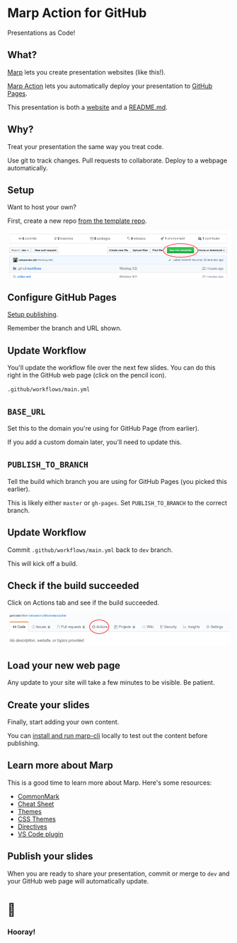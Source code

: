 <!--
theme: gaia
class:
 - invert
headingDivider: 2 
paginate: true
-->

<!--
_class:
 - lead
 - invert
-->

# Marp Action for GitHub

Presentations as Code!

## What?

[Marp](https://marp.app/) lets you create presentation websites (like this!).

[Marp Action](https://alexsci.com/marp-action) lets you automatically deploy your presentation to [GitHub Pages](https://pages.github.com/).

This presentation is both a [website](https://alexsci.com/test-marp-action) and a [README.md](https://github.com/ralexander-phi/test-marp-action/blob/dev/README.md).

## Why?

Treat your presentation the same way you treat code.

Use git to track changes. Pull requests to collaborate. Deploy to a webpage automatically.

## Setup

Want to host your own?

First, create a new repo [from the template repo](https://github.com/ralexander-phi/test-marp-action).

![](img/use-template.png)

## Configure GitHub Pages

[Setup publishing](https://help.github.com/en/github/working-with-github-pages/configuring-a-publishing-source-for-your-github-pages-site#choosing-a-publishing-source).

Remember the branch and URL shown.

## Update Workflow

You'll update the workflow file over the next few slides. You can do this right in the GitHub web page (click on the pencil icon).

`.github/workflows/main.yml`

## `BASE_URL`

Set this to the domain you're using for GitHub Page (from earlier).

If you add a custom domain later, you'll need to update this.

## `PUBLISH_TO_BRANCH`

Tell the build which branch you are using for GitHub Pages (you picked this earlier).

This is likely either `master` or `gh-pages`. Set `PUBLISH_TO_BRANCH` to the correct branch.

## Update Workflow

Commit `.github/workflows/main.yml` back to `dev` branch.

This will kick off a build.

## Check if the build succeeded

Click on Actions tab and see if the build succeeded.

![](img/click-actions.png)

## Load your new web page

Any update to your site will take a few minutes to be visible. Be patient.

## Create your slides

Finally, start adding your own content.

You can [install and run marp-cli](https://github.com/marp-team/marp-cli/blob/master/README.md) locally to test out the content before publishing.

## Learn more about Marp

This is a good time to learn more about Marp. Here's some resources:

- [CommonMark](https://commonmark.org/)
- [Cheat Sheet](https://commonmark.org/help/)
- [Themes](https://github.com/marp-team/marp-core/tree/master/themes)
- [CSS Themes](https://marpit.marp.app/theme-css)
- [Directives](https://marpit.marp.app/directives)
- [VS Code plugin](https://marketplace.visualstudio.com/items?itemName=marp-team.marp-vscode)

## Publish your slides

When you are ready to share your presentation, commit or merge to `dev` and your GitHub web page will automatically update.



# 🎉
<!--
_class:
 - lead
 - invert
-->
### Hooray!


